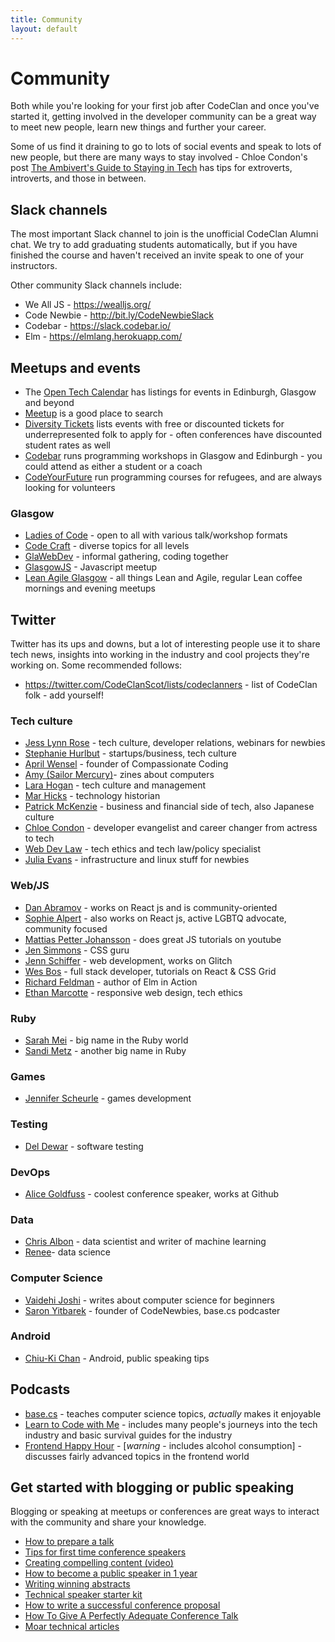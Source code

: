 ```yaml
---
title: Community
layout: default
---
```


# Community

Both while you're looking for your first job after CodeClan and once you've started it, getting involved in the developer community can be a great way to meet new people, learn new things and further your career.

Some of us find it draining to go to lots of social events and speak to lots of new people, but there are many ways to stay involved - Chloe Condon's post [The Ambivert's Guide to Staying in Tech](https://www.coursereport.com/blog/the-ambivert-s-guide-to-staying-in-tech) has tips for extroverts, introverts, and those in between.

## Slack channels

The most important Slack channel to join is the unofficial CodeClan Alumni chat. We try to add graduating students automatically, but if you have finished the course and haven't received an invite speak to one of your instructors.

Other community Slack channels include:

* We All JS - https://wealljs.org/
* Code Newbie - http://bit.ly/CodeNewbieSlack
* Codebar - https://slack.codebar.io/
* Elm - https://elmlang.herokuapp.com/

## Meetups and events

* The [Open Tech Calendar](https://opentechcalendar.co.uk/) has listings for events in Edinburgh, Glasgow and beyond
* [Meetup](https://www.meetup.com/) is a good place to search
* [Diversity Tickets](https://diversitytickets.org/) lists events with free or discounted tickets for underrepresented folk to apply for - often conferences have discounted student rates as well
* [Codebar](http://www.codebar.io/) runs programming workshops in Glasgow and Edinburgh - you could attend as either a student or a coach
* [CodeYourFuture](https://codeyourfuture.io/) run programming courses for refugees, and are always looking for volunteers

### Glasgow

* [Ladies of Code](https://www.meetup.com/Ladies-of-Code-Glasgow/) - open to all with various talk/workshop formats
* [Code Craft](https://www.codecraftuk.org/) - diverse topics for all levels
* [GlaWebDev](http://www.glawebdev.com/) - informal gathering, coding together
* [GlasgowJS](https://www.meetup.com/Glasgow-JavaScript/) - Javascript meetup
* [Lean Agile Glasgow](https://www.meetup.com/Lean-Agile-Glasgow/) - all things Lean and Agile, regular Lean coffee mornings and evening meetups

## Twitter

Twitter has its ups and downs, but a lot of interesting people use it to share tech news, insights into working in the industry and cool projects they're working on. Some recommended follows:

* https://twitter.com/CodeClanScot/lists/codeclanners - list of CodeClan folk - add yourself!

### Tech culture

* [Jess Lynn Rose](https://twitter.com/jesslynnrose) - tech culture, developer relations, webinars for newbies
* [Stephanie Hurlbut](https://twitter.com/sehurlburt) - startups/business, tech culture
* [April Wensel](https://twitter.com/aprilwensel) - founder of Compassionate Coding
* [Amy (Sailor Mercury)](https://twitter.com/sailorhg)- zines about computers
* [Lara Hogan](https://twitter.com/lara_hogan) - tech culture and management
* [Mar Hicks](https://twitter.com/histoftech) - technology historian
* [Patrick McKenzie](https://twitter.com/patio11) - business and financial side of tech, also Japanese culture
* [Chloe Condon](https://twitter.com/ChloeCondon) - developer evangelist and career changer from actress to tech
* [Web Dev Law](https://twitter.com/webdevlaw) - tech ethics and tech law/policy specialist
* [Julia Evans](https://twitter.com/b0rk) - infrastructure and linux stuff for newbies

### Web/JS
* [Dan Abramov](https://twitter.com/dan_abramov) - works on React js and is community-oriented
* [Sophie Alpert](https://twitter.com/sophiebits) - also works on React js, active LGBTQ advocate, community focused
* [Mattias Petter Johansson](https://twitter.com/mpjme) - does great JS tutorials on youtube
* [Jen Simmons](https://twitter.com/jensimmons) - CSS guru
* [Jenn Schiffer](https://twitter.com/jennschiffer) - web development, works on Glitch
* [Wes Bos](https://twitter.com/wesbos) - full stack developer, tutorials on React & CSS Grid
* [Richard Feldman](https://twitter.com/rtfeldman) - author of Elm in Action
* [Ethan Marcotte](https://twitter.com/beep) - responsive web design, tech ethics

### Ruby
* [Sarah Mei](https://twitter.com/sarahmei) - big name in the Ruby world
* [Sandi Metz](https://twitter.com/sandimetz) - another big name in Ruby

### Games
* [Jennifer Scheurle](https://twitter.com/Gaohmee) - games development

### Testing
* [Del Dewar](https://twitter.com/deefex) - software testing

### DevOps
* [Alice Goldfuss](https://twitter.com/alicegoldfuss) - coolest conference speaker, works at Github

### Data
* [Chris Albon](https://twitter.com/chrisalbon) - data scientist and writer of machine learning
* [Renee](https://twitter.com/BecomingDataSci)- data science

### Computer Science
* [Vaidehi Joshi](https://twitter.com/vaidehijoshi) - writes about computer science for beginners
* [Saron Yitbarek](https://twitter.com/saronyitbarek) - founder of CodeNewbies, base.cs podcaster

### Android
* [Chiu-Ki Chan](https://twitter.com/chiuki) - Android, public speaking tips


## Podcasts
* [base.cs](https://www.codenewbie.org/basecs) - teaches computer science topics, _actually_ makes it enjoyable
* [Learn to Code with Me](https://learntocodewith.me/podcast/) - includes many people's journeys into the tech industry and basic survival guides for the industry
* [Frontend Happy Hour](https://frontendhappyhour.com/) - [*warning* - includes alcohol consumption] - discusses fairly advanced topics in the frontend world

## Get started with blogging or public speaking

Blogging or speaking at meetups or conferences are great ways to interact with the community and share your knowledge.

* [How to prepare a talk](https://www.deconstructconf.com/blog/how-to-prepare-a-talk)
* [Tips for first time conference speakers](https://medium.com/@sophie.koonin/things-i-wish-id-known-tips-for-first-time-conference-speakers-ffa4ca438ea)
* [Creating compelling content (video)](https://www.youtube.com/watch?v=a6YkDpzeotY)
* [How to become a public speaker in 1 year](http://cattsmall.com/advice/2016/06/13/become-public-speaker-introduction.html)
* [Writing winning abstracts](https://marcysutton.com/writing-winning-talk-abstracts/)
* [Technical speaker starter kit](https://github.com/coryhouse/speaker-starter-kit/blob/master/README.md)
* [How to write a successful conference proposal](https://medium.com/@fox/how-to-write-a-successful-conference-proposal-4461509d3e32)
* [How To Give A Perfectly Adequate Conference Talk](https://benmccormick.org/2017/10/29/adequate-talks/)
* [Moar technical articles](http://blog.sqisland.com/2015/01/moar-technical-articles.html)
